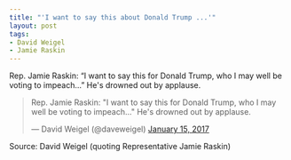 ```yaml
---
title: "'I want to say this about Donald Trump ...'"
layout: post
tags:
- David Weigel
- Jamie Raskin
---
```


Rep. Jamie Raskin: &ldquo;I want to say this for Donald Trump, who I may well be voting to impeach...&rdquo; He's drowned out by applause.

<blockquote class="twitter-tweet"><p lang="en" dir="ltr">Rep. Jamie Raskin: &quot;I want to say this for Donald Trump, who I may well be voting to impeach...&quot; He's drowned out by applause.</p>&mdash; David Weigel (@daveweigel) <a href="https://twitter.com/daveweigel/status/820726059444346880?ref_src=twsrc%5Etfw">January 15, 2017</a></blockquote> <script async src="https://platform.twitter.com/widgets.js" charset="utf-8"></script>

Source: David Weigel (quoting Representative Jamie Raskin)
